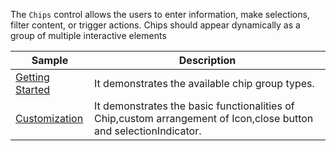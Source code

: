 The `Chips` control allows the users to enter information, make selections, filter content, or trigger actions. Chips should appear dynamically as a group of multiple interactive elements

| Sample | Description |
| ------ | ----------- |
|[Getting Started](Chip/Samples/ChipTypes)|It demonstrates the available chip group types.|
|[Customization](Chip/Samples/GettingStarted)|It demonstrates the basic functionalities of Chip,custom arrangement of Icon,close button and selectionIndicator.|


